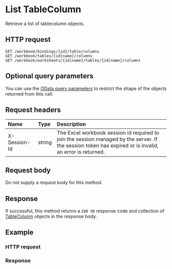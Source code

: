 # List TableColumn

Retrieve a list of tablecolumn objects.
## HTTP request
```http
GET /workbook/bindings/{id}/table/columns
GET /workbook/tables/{id|name}/columns
GET /workbook/worksheets/{id|name}/tables/{id|name}/columns
```

## Optional query parameters
You can use the [OData query parameters](odata-optional-query-parameters.md) to restrict the shape of the objects returned from this call.
## Request headers
| Name       | Type | Description|
|:-----------|:------|:----------|
| X-Session-Id   | string  | The Excel workbook session id required to join the session managed by the server. If the session token has expired or is invalid, an error is returned.|

## Request body
Do not supply a request body for this method.
## Response
If successful, this method returns a `200 OK` response code and collection of [TableColumn](../resources/tablecolumn.md) objects in the response body.
## Example
### HTTP request
### Response
